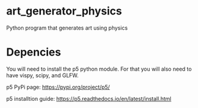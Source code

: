# art_generator_physics
Python program that generates art using physics


# Depencies
You will need to install the p5 python module. For that you will also need to have vispy, scipy, and GLFW.

p5 PyPi page: https://pypi.org/project/p5/ 

p5 installtion guide: https://p5.readthedocs.io/en/latest/install.html
